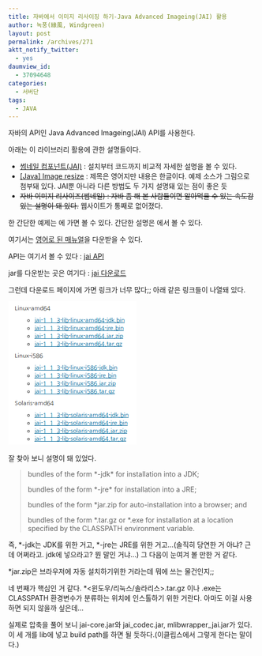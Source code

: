 ```yaml
---
title: 자바에서 이미지 리사이징 하기-Java Advanced Imageing(JAI) 활용
author: 녹풍(綠風, Windgreen)
layout: post
permalink: /archives/271
aktt_notify_twitter:
  - yes
daumview_id:
  - 37094648
categories:
  - 서버단
tags:
  - JAVA
---
```

자바의 API인 Java Advanced Imageing(JAI) API를 사용한다.

아래는 이 라이브러리 활용에 관한 설명들이다.

*   <a href="http://blog.naver.com/PostView.nhn?blogId=mirmir96&logNo=70085487223" target="_blank">썸네일 컴포넌트(JAI)</a> : 설치부터 코드까지 비교적 자세한 설명을 볼 수 있다.
*   <a href="http://stylekai.tistory.com/204" target="_blank">[Java] Image resize</a> : 제목은 영어지만 내용은 한글이다. 예제 소스가 그림으로 첨부돼 있다. JAI뿐 아니라 다른 방법도 두 가지 설명돼 있는 점이 좋은 듯
*   <del>자바 이미지 리사이즈(썸네일) : 자바 좀 해 본 사람들이면 알아먹을 수 있는 속도감 있는 설명이 돼 있다.</del> 웹사이트가 통째로 없어졌다.

한 간단한 예제는 에 가면 볼 수 있다. 간단한 설명은 에서 볼 수 있다.

여기서는 <a href="http://docs.sun.com/app/docs/doc/806-5413-10?l=ko" target="_blank">영어로 된 매뉴얼</a>을 다운받을 수 있다.

API는 여기서 볼 수 있다 : <a href="http://java.sun.com/products/java-media/jai/forDevelopers/jai-apidocs/index.html" target="_blank">jai API</a>

jar를 다운받는 곳은 여기다 : <a href="http://java.sun.com/products/java-media/jai/current.html" target="_blank">jai 다운로드</a>

그런데 다운로드 페이지에 가면 링크가 너무 많다;; 아래 같은 링크들이 나열돼 있다.

<img src="/uploads/legacy/old-images/1/cfile23.uf.156EF9534D4BC88F2C2358.png" alt="" width="259" height="290" />

잘 찾아 보니 설명이 돼 있었다.

> bundles of the form \*-jdk\* for installation into a JDK;
> 
> bundles of the form \*-jre\* for installation into a JRE;
> 
> bundles of the form *jar.zip for auto-installation into a browser; and
> 
> bundles of the form \*<platform>.tar.gz or \*<platform>.exe for installation at a location specified by the CLASSPATH environment variable.

즉, \*-jdk는 JDK를 위한 거고, \*-jre는 JRE를 위한 거고&#8230;(솔직히 당연한 거 아냐? 근데 어쩌라고. jdk에 넣으라고? 뭔 말인 거냐&#8230;) 그 다음이 눈여겨 볼 만한 거 같다.

*jar.zip은 브라우저에 자동 설치하기위한 거라는데 뭐에 쓰는 물건인지;;

네 번째가 핵심인 거 같다. *<윈도우/리눅스/솔라리스>.tar.gz 이나 .exe는 CLASSPATH 환경변수가 분류하는 위치에 인스톨하기 위한 거란다. 아마도 이걸 사용하면 되지 않을까 싶은데&#8230;

실제로 압축을 풀어 보니 jai-core.jar와 jai\_codec.jar, mlibwrapper\_jai.jar가 있다. 이 세 개를 lib에 넣고 build path를 하면 될 듯하다.(이클립스에서 그렇게 한다는 말이다.)